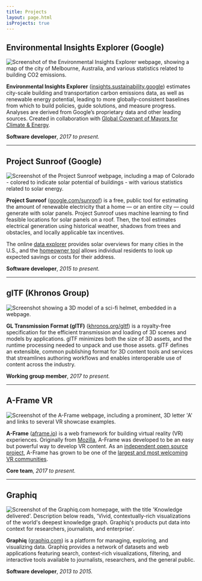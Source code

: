 ```yaml
---
title: Projects
layout: page.html
isProjects: true
---
```


## Environmental Insights Explorer (Google)

![Screenshot of the Environmental Insights Explorer webpage, showing a map of the city of Melbourne, Australia, and various statistics related to building CO2 emissions.](/assets/images/2018/09/eie_screenshot.jpg)

**Environmental Insights Explorer** ([insights.sustainability.google](https://insights.sustainability.google/)) estimates city-scale building and transportation carbon emissions data, as well as renewable energy potential, leading to more globally-consistent baselines from which to build policies, guide solutions, and measure progress. Analyses are derived from Google’s proprietary data and other leading sources. Created in collaboration with [Global Covenant of Mayors for Climate & Energy](https://www.globalcovenantofmayors.org/).

**Software developer**, *2017 to present.*

***

## Project Sunroof (Google)

<picture>
  <source srcset="/assets/images/2017/12/sunroof_screenshot.webp" type="image/webp">
  <source srcset="/assets/images/2017/12/sunroof_screenshot.jpg" type="image/jpeg">
  <img src="/assets/images/2017/12/sunroof_screenshot.jpg" alt="Screenshot of the Project Sunroof webpage, including a map of Colorado - colored to indicate solar potential of buildings - with various statistics related to solar energy.">
</picture>

**Project Sunroof** ([google.com/sunroof](https://www.google.com/get/sunroof)) is a free, public tool for estimating the amount of renewable electricity that a home — or an entire city — could generate with solar panels. Project Sunroof uses machine learning to find feasible locations for solar panels on a roof. Then, the tool estimates electrical generation using historical weather, shadows from trees and obstacles, and locally applicable tax incentives.

The online [data explorer](https://www.google.com/get/sunroof/data-explorer/) provides solar overviews for many cities in the U.S., and the [homeowner tool](https://www.google.com/get/sunroof) allows individual residents to look up expected savings or costs for their address.

**Software developer**, *2015 to present.*

***

## glTF (Khronos Group)

<picture>
  <source srcset="/assets/images/2017/12/gltf_screenshot.webp" type="image/webp">
  <source srcset="/assets/images/2017/12/gltf_screenshot.jpg" type="image/jpeg">
  <img src="/assets/images/2017/12/gltf_screenshot.jpg" alt="Screenshot showing a 3D model of a sci-fi helmet, embedded in a webpage.">
</picture>

**GL Transmission Format (glTF)** ([khronos.org/gltf](https://www.khronos.org/gltf/)) is a royalty-free specification for the efficient transmission and loading of 3D scenes and models by applications. glTF minimizes both the size of 3D assets, and the runtime processing needed to unpack and use those assets. glTF defines an extensible, common publishing format for 3D content tools and services that streamlines authoring workflows and enables interoperable use of content across the industry.

**Working group member**, *2017 to present.*

***

## A-Frame VR

<picture>
  <source srcset="/assets/images/2017/12/aframe_screenshot.webp" type="image/webp">
  <source srcset="/assets/images/2017/12/aframe_screenshot.jpg" type="image/jpeg">
  <img src="/assets/images/2017/12/aframe_screenshot.jpg" alt="Screenshot of the A-Frame webpage, including a prominent, 3D letter 'A' and links to several VR showcase examples.">
</picture>

**A-Frame** ([aframe.io](https://aframe.io)) is a web framework for building virtual reality (VR) experiences. Originally from [Mozilla](https://mozilla.org/), A-Frame was developed to be an easy but powerful way to develop VR content. As an [independent open source project](https://github.com/aframevr/), A-Frame has grown to be one of the [largest and most welcoming VR communities](https://aframe.io/community/).

**Core team**, *2017 to present.*

***

## Graphiq

<picture>
  <source srcset="/assets/images/2017/12/graphiq_screenshot.webp" type="image/webp">
  <source srcset="/assets/images/2017/12/graphiq_screenshot.jpg" type="image/jpeg">
  <img src="/assets/images/2017/12/graphiq_screenshot.jpg" alt="Screenshot of the Graphiq.com homepage, with the title 'Knowledge delivered'. Description below reads, 'Vivid, contextually-rich visualizations of the world's deepest knowledge graph. Graphiq's products put data into context for researchers, journalists, and enterprise'.">
</picture>

**Graphiq** ([graphiq.com](https://www.graphiq.com)) is a platform for managing, exploring, and visualizing data. Graphiq provides a network of datasets and web applications featuring search, context-rich visualizations, filtering, and interactive tools available to journalists, researchers, and the general public.

**Software developer**, *2013 to 2015.*
